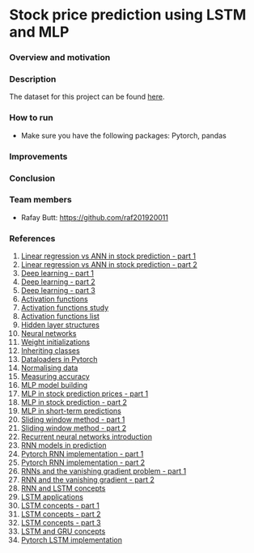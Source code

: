 # Stock price prediction using LSTM and MLP

### Overview and motivation

### Description
The dataset for this project can be found [here](https://www.kaggle.com/code/manthanx/stock-price-lstm-technical-analysis/data).

### How to run
- Make sure you have the following packages: Pytorch, pandas

### Improvements

### Conclusion

### Team members
- Rafay Butt: https://github.com/raf201920011

### References
1. [Linear regression vs ANN in stock prediction - part 1](https://www.diva-portal.org/smash/get/diva2:1564492/FULLTEXT02.pdf)
2. [Linear regression vs ANN in stock prediction - part 2](https://www.researchgate.net/publication/251368933_Stock_Market_Forecasting_Artificial_Neural_Network_and_Linear_Regression_Comparison_in_An_Emerging_Market)
3. [Deep learning - part 1](https://d2l.ai/)
4. [Deep learning - part 2](https://tanthiamhuat.files.wordpress.com/2018/03/deeplearningwithpython.pdf)
5. [Deep learning - part 3](http://alvarestech.com/temp/deep/Python%20Deep%20Learning%20Exploring%20deep%20learning%20techniques,%20neural%20network%20architectures%20and%20GANs%20with%20PyTorch,%20Keras%20and%20TensorFlow%20by%20Ivan%20Vasilev,%20Daniel%20Slater,%20Gianmario%20Spacagna,%20Peter%20Roelants,%20Va%20(z-lib.org).pdf)
6. [Activation functions](https://www.analyticsvidhya.com/blog/2020/01/fundamentals-deep-learning-activation-functions-when-to-use-them/)
7. [Activation functions study](https://arxiv.org/pdf/1811.03378.pdf)
8. [Activation functions list](https://prateekvishnu.medium.com/activation-functions-in-neural-networks-bf5c542d5fec)
9. [Hidden layer structures](https://machinelearningmastery.com/how-to-configure-the-number-of-layers-and-nodes-in-a-neural-network/)
10. [Neural networks](https://www.pdfdrive.com/neural-networks-and-deep-learning-a-textbook-e184020999.html)
11. [Weight initializations](https://machinelearningmastery.com/weight-initialization-for-deep-learning-neural-networks/)
12. [Inheriting classes](https://realpython.com/python-super/#an-overview-of-pythons-super-function)
13. [Dataloaders in Pytorch](https://www.youtube.com/watch?v=c36lUUr864M&t=12080s&ab_channel=PythonEngineer)
14. [Normalising data](https://www.journaldev.com/45109/normalize-data-in-python)
15. [Measuring accuracy](https://towardsdatascience.com/metrics-to-evaluate-your-machine-learning-algorithm-f10ba6e38234)
16. [MLP model building](https://medium.com/analytics-vidhya/steps-you-should-follow-to-successfully-train-mlp-40a98c3b5bb3)
17. [MLP in stock prediction prices - part 1](https://10mohi6.medium.com/super-easy-python-stock-price-forecasting-using-multilayer-perceptron-machine-learning-4f1d1ef9650)
18. [MLP in stock prediction - part 2](https://www.rsisinternational.org/journals/ijrsi/digital-library/volume-5-issue-7/46-50.pdf)
19. [MLP in short-term predictions ](https://www.researchgate.net/publication/220798177_Short-term_stock_price_prediction_using_MLP_in_moving_simulation_mode)
20. [Sliding window method - part 1](https://ieeexplore.ieee.org/document/6136391)
21. [Sliding window method - part 2](https://www.ripublication.com/ijcir17/ijcirv13n5_46.pdf)
22. [Recurrent neural networks introduction](https://www.youtube.com/watch?v=LHXXI4-IEns&ab_channel=TheA.I.Hacker-MichaelPhi)
23. [RNN models in prediction](https://towardsdatascience.com/building-rnn-lstm-and-gru-for-time-series-using-pytorch-a46e5b094e7b)
24. [Pytorch RNN implementation - part 1](https://www.youtube.com/watch?v=0_PgWWmauHk&ab_channel=PythonEngineer)
25. [Pytorch RNN implementation - part 2](https://www.deeplearningwizard.com/deep_learning/practical_pytorch/pytorch_recurrent_neuralnetwork/)
26. [RNNs and the vanishing gradient problem - part 1](https://www.superdatascience.com/blogs/recurrent-neural-networks-rnn-the-vanishing-gradient-problem)
27. [RNN and the vanishing gradient - part 2](https://medium.datadriveninvestor.com/how-do-lstm-networks-solve-the-problem-of-vanishing-gradients-a6784971a577)
28. [RNN and LSTM concepts](https://www.youtube.com/watch?v=WCUNPb-5EYI&ab_channel=BrandonRohrer)
29. [LSTM applications](https://machinelearningmastery.com/gentle-introduction-long-short-term-memory-networks-experts/)
30. [LSTM concepts - part 1](https://towardsdatascience.com/illustrated-guide-to-lstms-and-gru-s-a-step-by-step-explanation-44e9eb85bf21)
31. [LSTM concepts - part 2](https://blog.mlreview.com/understanding-lstm-and-its-diagrams-37e2f46f1714)
32. [LSTM concepts - part 3](https://colah.github.io/posts/2015-08-Understanding-LSTMs/)
33. [LSTM and GRU concepts](https://www.youtube.com/watch?v=8HyCNIVRbSU&t=585s&ab_channel=TheA.I.Hacker-MichaelPhi)
34. [Pytorch LSTM implementation](https://www.deeplearningwizard.com/deep_learning/practical_pytorch/pytorch_lstm_neuralnetwork/)

